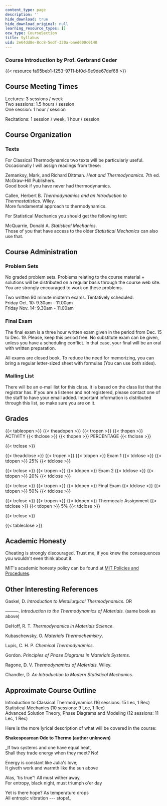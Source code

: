 ```yaml
---
content_type: page
description: ''
hide_download: true
hide_download_original: null
learning_resource_types: []
ocw_type: CourseSection
title: Syllabus
uid: 2e64dd8e-8cc8-5edf-320a-baed600c0148
---
```


### Course Introduction by Prof. Gerbrand Ceder

{{< resource fa95beb1-f253-9711-bf0d-9e9de67def68 >}}

Course Meeting Times
--------------------

Lectures: 3 sessions / week  
Two sessions: 1.5 hours / session  
One session: 1 hour / session

Recitations: 1 session / week, 1 hour / session

Course Organization
-------------------

### Texts

For Classical Thermodynamics two texts will be particularly useful. Occasionally I will assign readings from these:

Zemanksy, Mark, and Richard Dittman. _Heat and Thermodynamics._ 7th ed. McGraw-Hill Publishers.  
Good book if you have never had thermodynamics.

Callen, Herbert B. _Thermodynamics and an Introduction to Thermostatistics._ Wiley.  
More fundamental approach to thermodynamics.

For Statistical Mechanics you should get the following text:

McQuarrie, Donald A. _Statistical Mechanics_.  
Those of you that have access to the older _Statistical Mechanics_ can also use that.

Course Administration
---------------------

### Problem Sets

No graded problem sets. Problems relating to the course material + solutions will be distributed on a regular basis through the course web site. You are strongly encouraged to work on these problems.

Two written 90 minute midterm exams. Tentatively scheduled:  
Friday Oct. 10: 9.30am - 11.00am  
Friday Nov. 14: 9.30am - 11.00am

### Final Exam

The final exam is a three hour written exam given in the period from Dec. 15 to Dec. 19. Please, keep this period free. No substitute exam can be given, unless you have a scheduling conflict. In that case, your final will be an oral with written preparation.

All exams are closed book. To reduce the need for memorizing, you can bring a regular letter-sized sheet with formulas (You can use both sides).

### Mailing List

There will be an e-mail list for this class. It is based on the class list that the registrar has. If you are a listener and not registered, please contact one of the staff to have your email added. Important information is distributed through this list, so make sure you are on it.

Grades
------

{{< tableopen >}}
{{< theadopen >}}
{{< tropen >}}
{{< thopen >}}
ACTIVITY
{{< thclose >}}
{{< thopen >}}
PERCENTAGE
{{< thclose >}}

{{< trclose >}}

{{< theadclose >}}
{{< tropen >}}
{{< tdopen >}}
Exam 1
{{< tdclose >}}
{{< tdopen >}}
25%
{{< tdclose >}}

{{< trclose >}}
{{< tropen >}}
{{< tdopen >}}
Exam 2
{{< tdclose >}}
{{< tdopen >}}
20%
{{< tdclose >}}

{{< trclose >}}
{{< tropen >}}
{{< tdopen >}}
Final Exam
{{< tdclose >}}
{{< tdopen >}}
50%
{{< tdclose >}}

{{< trclose >}}
{{< tropen >}}
{{< tdopen >}}
Thermocalc Assignment
{{< tdclose >}}
{{< tdopen >}}
5%
{{< tdclose >}}

{{< trclose >}}

{{< tableclose >}}

Academic Honesty
----------------

Cheating is strongly discouraged. Trust me, if you knew the consequences you wouldn't even think about it.

MIT's academic honesty policy can be found at [MIT Policies and Procedures](http://policies-procedures.mit.edu/).

Other Interesting References
----------------------------

Gaskel, D. _Introduction to Metallurgical Thermodynamics._ OR

———. _Introduction to the Thermodynamics of Materials._ (same book as above)

DeHoff, R. T. _Thermodynamics in Materials Science_.

Kubaschewsky, O. _Materials Thermochemistry_.

Lupis, C. H. P. _Chemical Thermodynamics_.

Gordon. _Principles of Phase Diagrams in Materials Systems_.

Ragone, D. V. _Thermodynamics of Materials._ Wiley.

Chandler, D. _An Introduction to Modern Statistical Mechanics_.

Approximate Course Outline
--------------------------

Introduction to Classical Thermodynamics (16 sessions: 15 Lec, 1 Rec)  
Statistical Mechanics (10 sessions: 9 Lec, 1 Rec)  
Advanced Solution Theory, Phase Diagrams and Modeling (12 sessions: 11 Lec, 1 Rec)

Here is the more lyrical description of what will be covered in the course:

**Shakespearean Ode to Thermo (author unknown)**  
  
_If two systems and one have equal heat,  
Shall they trade energy when they meet? No!  
  
Energy is constant like Julia's love;  
It giveth work and warmth like the sun above  
  
Alas, 'tis true"! All must wither away,  
For entropy, black night, must triumph o'er day  
  
Yet is there hope? As temperature drops  
All entropic vibration --- stops!_
